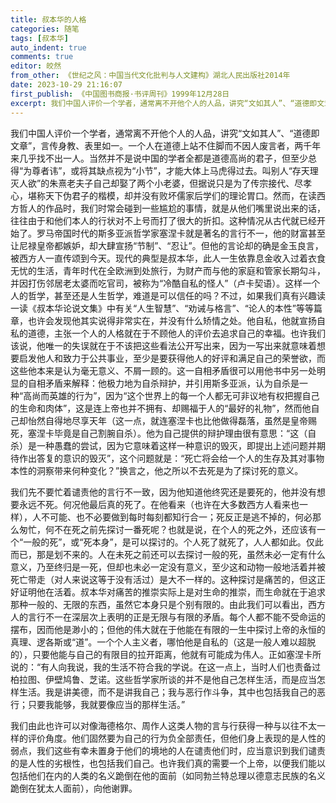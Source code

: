 ```yaml
---
title: 叔本华的人格
categories: 随笔
tags: [叔本华]
auto_indent: true
comments: true
editor: 皎然
from_other: 《世纪之风：中国当代文化批判与人文建构》湖北人民出版社2014年
date: 2023-10-29 21:16:07
first_publish: 《中国图书商报·书评周刊》1999年12月28日
excerpt: 我们中国人评价一个学者，通常离不开他个人的人品，讲究“文如其人”、“道德即文章”，言传身教、表里如一。一个人在道德上站不住脚而不因人废言者，两千年来几乎找不出一人。当然并不是说中国的学者全都是道德高尚的君子，但至少总得“为尊者讳”，或将其缺点视为“小节”，才能大体上马虎得过去。叫别人“存天理灭人欲”的朱熹老夫子自己却娶了两个小老婆，但据说只是为了传宗接代、尽孝心，堪称天下伪君子的楷模，却并没有败坏儒家后学们的理论胃口。然而，在读西方哲人的作品时，我们时常会碰到一些尴尬的事情，就是从他们嘴里说出来的话，往往由于和他们本人的行状对不上号而打了很大的折扣。
---
```

我们中国人评价一个学者，通常离不开他个人的人品，讲究“文如其人”、“道德即文章”，言传身教、表里如一。一个人在道德上站不住脚而不因人废言者，两千年来几乎找不出一人。当然并不是说中国的学者全都是道德高尚的君子，但至少总得“为尊者讳”，或将其缺点视为“小节”，才能大体上马虎得过去。叫别人“存天理灭人欲”的朱熹老夫子自己却娶了两个小老婆，但据说只是为了传宗接代、尽孝心，堪称天下伪君子的楷模，却并没有败坏儒家后学们的理论胃口。然而，在读西方哲人的作品时，我们时常会碰到一些尴尬的事情，就是从他们嘴里说出来的话，往往由于和他们本人的行状对不上号而打了很大的折扣。这种情况从古代就已经开始了。罗马帝国时代的斯多亚派哲学家塞涅卡就是著名的言行不一，他的财富甚至让尼禄皇帝都嫉妒，却大肆宣扬“节制”、“忍让”。但他的言论却的确是金玉良言，被西方人一直传颂到今天。现代的典型是叔本华，此人一生依靠息金收入过着衣食无忧的生活，青年时代在全欧洲到处旅行，为财产而与他的家庭和管家长期勾斗，并因打伤邻居老太婆而吃官司，被称为“冷酷自私的怪人”（卢卡契语）。这样一个人的哲学，甚至还是人生哲学，难道是可以信任的吗？不过，如果我们真有兴趣读一读《叔本华论说文集》中有关“人生智慧”、“劝诫与格言”、“论人的本性”等等篇章，也许会发现他其实说得非常实在，并没有什么矫情之处。他自私，他就宣扬自私的道德，主张一个人的人格就在于不顾他人的评价去追求自己的幸福。也许我们该说，他唯一的失误就在于不该把这些看法公开写出来，因为一写出来就意味着想要启发他人和致力于公共事业，至少是要获得他人的好评和满足自己的荣誉欲，而这些他本来是认为毫无意义、不屑一顾的。这一自相矛盾很可以用他书中另一处明显的自相矛盾来解释：他极力地为自杀辩护，并引用斯多亚派，认为自杀是一种“高尚而英雄的行为”，因为“这个世界上的每一个人都无可非议地有权把握自己的生命和肉体”，这是连上帝也并不拥有、却赐福于人的“最好的礼物”，然而他自己却怡然自得地尽享天年（这一点，就连塞涅卡也比他做得磊落，虽然是皇帝赐死，塞涅卡毕竟是自己割腕自杀）。他为自己提供的辩护理由很有意思：“这（自杀）是一种愚蠢的尝试，因为它意味着这样一种意识的毁灭，即提出上述问题并期待作出答复的意识的毁灭”，这个问题就是：“死亡将会给一个人的生存及其对事物本性的洞察带来何种变化？”换言之，他之所以不去死是为了探讨死的意义。

我们先不要忙着谴责他的言行不一致，因为他知道他终究还是要死的，他并没有想要永远不死。何况他最后真的死了。在他看来（也许在大多数西方人看来也一样），人不可能、也不必要做到每时每刻都知行合一；死反正是逃不掉的，何必那么匆忙，何不在死之前先探讨一番死呢？也就是说，在个人的死之外，还应该有一个“一般的死”，或“死本身”，是可以探讨的。个人死了就死了，人人都如此。仅此而已，那是划不来的。人在未死之前还可以去探讨一般的死，虽然未必一定有什么意义，乃至终归是一死，但却也未必一定没有意义，至少这和动物一般地活着并被死亡带走（对人来说这等于没有活过）是大不一样的。这种探讨是痛苦的，但这正好证明他在活着。叔本华对痛苦的推崇实际上是对生命的推崇，而生命就在于追求那种一般的、无限的东西，虽然它本身只是个别有限的。由此我们可以看出，西方人的言行不一在深层次上表明的正是无限与有限的矛盾。每个人都不能不受命运的摆布，因而他是渺小的；但他的伟大就在于他能在有限的一生中探讨上帝的永恒的真理、逻各斯或“道”。一个个人主义者，哪怕他是自私的（这是一般人难以超脱的），只要他能与自己的有限目的拉开距离，他就有可能成为伟人。正如塞涅卡所说的：“有人向我说，我的生活不符合我的学说。在这一点上，当时人们也责备过柏拉图、伊壁鸠鲁、芝诺。这些哲学家所谈的并不是他自己怎样生活，而是应当怎样生活。我是讲美德，而不是讲我自己；我与恶行作斗争，其中也包括我自己的恶行；只要我能够，我就要像应当的那样生活。”

我们由此也许可以对像海德格尔、周作人这类人物的言与行获得一种与以往不太一样的评价角度。他们固然要为自己的行为负全部责任，但他们身上表现的是人性的弱点，我们这些有幸未置身于他们的境地的人在谴责他们时，应当意识到我们谴责的是人性的劣根性，也包括我们自己。也许我们真的需要一个上帝，以便我们能以包括他们在内的人类的名义跪倒在他的面前（如同勃兰特总理以德意志民族的名义跪倒在犹太人面前），向他谢罪。
